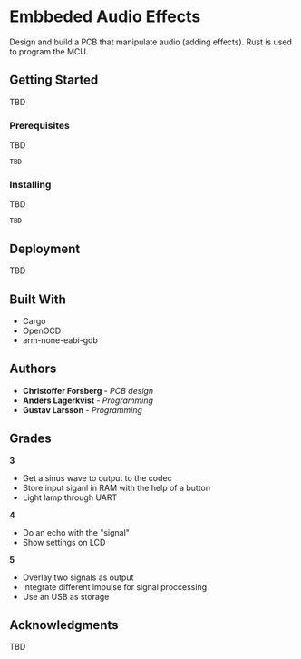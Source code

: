 # Embbeded Audio Effects

Design and build a PCB that manipulate audio (adding effects). Rust is used to program the MCU. 

## Getting Started

TBD

### Prerequisites

TBD
```
TBD
```

### Installing

TBD

```
TBD
```

## Deployment

TBD
## Built With

* Cargo
* OpenOCD
* arm-none-eabi-gdb

## Authors

* **Christoffer Forsberg** - *PCB design*
* **Anders Lagerkvist** - *Programming*
* **Gustav Larsson** - *Programming* 

## Grades
**3**
* Get a sinus wave to output to the codec
* Store input siganl in RAM with the help of a button
* Light lamp through UART

**4** 
* Do an echo with the "signal"
* Show settings on LCD

**5**
* Overlay two signals as output
* Integrate different impulse for signal proccessing
* Use an USB as storage

## Acknowledgments
TBD
